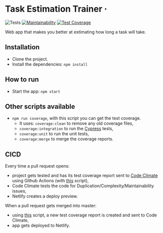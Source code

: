# Task Estimation Trainer &middot;

![Tests](https://github.com/jimskretas/task-estimation-trainer/workflows/Test/badge.svg)
[![Maintainability](https://api.codeclimate.com/v1/badges/10e93b326f8bb0bbd6be/maintainability)](https://codeclimate.com/github/jimskretas/task-estimation-trainer/maintainability)
[![Test Coverage](https://api.codeclimate.com/v1/badges/10e93b326f8bb0bbd6be/test_coverage)](https://codeclimate.com/github/jimskretas/task-estimation-trainer/test_coverage)

Web app that makes you better at estimating how long a task will take.

## Installation

- Clone the project.
- Install the dependencies: `npm install`

## How to run

- Start the app: `npm start`

## Other scripts available

- `npm run coverage`, with this script you can get the test coverage.
  - It uses: `coverage:clean` to remove any old coverage files,
  - `coverage:integration` to run the [Cypress](https://www.cypress.io/) tests,
  - `coverage:unit` to run the unit tests,
  - `coverage:merge` to merge the coverage reports.

## CICD

Every time a pull request opens:

- project gets tested and has its test coverage report sent to [Code Climate](https://codeclimate.com/) using Github Actions (with [this](.github/workflows/test.yml) script),
- Code Climate tests the code for Duplication/Complexity/Maintainability issues,
- Netlify creates a deploy preview.

When a pull request gets merged into master:

- using [this](.github/workflows/coverage-master.yml) script, a new test coverage report is created and sent to Code Climate,
- app gets deployed to Netlify.
